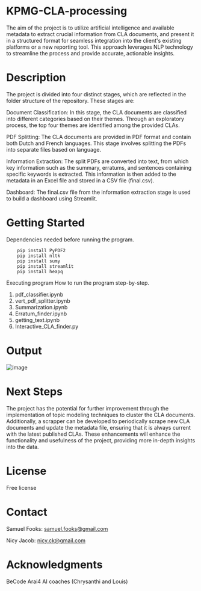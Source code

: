 # KPMG-CLA-processing
The aim of the project is to utilize artificial intelligence and available metadata to extract crucial information from CLA documents, and present it in a structured format for seamless integration into the client's existing platforms or a new reporting tool. This approach leverages NLP technology to streamline the process and provide accurate, actionable insights.

# Description
The project is divided into four distinct stages, which are reflected in the folder structure of the repository. These stages are:

Document Classification: In this stage, the CLA documents are classified into different categories based on their themes. Through an exploratory process, the top four themes are identified among the provided CLAs.

PDF Splitting: The CLA documents are provided in PDF format and contain both Dutch and French languages. This stage involves splitting the PDFs into separate files based on language.

Information Extraction: The split PDFs are converted into text, from which key information such as the summary, erratums, and sentences containing specific keywords is extracted. This information is then added to the metadata in an Excel file and stored in a CSV file (final.csv).

Dashboard: The final.csv file from the information extraction stage is used to build a dashboard using Streamlit.


# Getting Started
Dependencies needed before running the program.
    
        pip install PyPDF2
        pip install nltk
        pip install sumy
        pip install streamlit
        pip install heapq

Executing program
How to run the program step-by-step.
1. pdf_classifier.ipynb
2. vert_pdf_splitter.ipynb
3. Summarization.ipynb
4. Erratum_finder.ipynb
5. getting_text.ipynb
6. Interactive_CLA_finder.py

# Output

![image](https://user-images.githubusercontent.com/113432231/208945417-75bc5e12-fa6d-448d-8d30-470345ec685b.png)


# Next Steps
The project has the potential for further improvement through the implementation of topic modeling techniques to cluster the CLA documents. Additionally, a scrapper can be developed to periodically scrape new CLA documents and update the metadata file, ensuring that it is always current with the latest published CLAs. These enhancements will enhance the functionality and usefulness of the project, providing more in-depth insights into the data.

# License
  
Free license


# Contact
Samuel Fooks: samuel.fooks@gmail.com
  
Nicy Jacob: nicy.ck@gmail.com


# Acknowledgments
BeCode Arai4 AI coaches (Chrysanthi and Louis)


